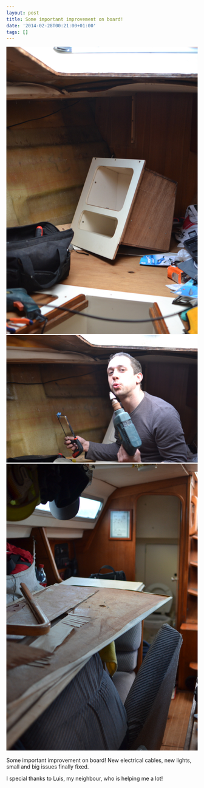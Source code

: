 ```yaml
---
layout: post
title: Some important improvement on board!
date: '2014-02-28T00:21:00+01:00'
tags: []
---
```

![Some important improvement on board!](/files/tumblr_n1ogv8j2PW1tq106bo1_1280.jpg)
![Some important improvement on board!](/files/tumblr_n1ogv8j2PW1tq106bo2_1280.jpg)
![Some important improvement on board!](/files/tumblr_n1ogv8j2PW1tq106bo3_1280.jpg)


Some important improvement on board! New electrical cables, new lights, small and big issues finally fixed.

I special thanks to Luis, my neighbour, who is helping me a lot!

